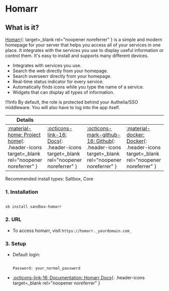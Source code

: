 # Homarr

## What is it?

[Homarr](https://www.homarr.org/){: target=_blank rel="noopener noreferrer" } is a simple and modern homepage for your server that helps you access all of your services in one place. It integrates with the services you use to display useful information or control them. It's easy to install and supports many different devices.

- Integrates with services you use.
- Search the web directly from your homepage.
- Search overseerr directly from your homepage.
- Real-time status indicator for every service.
- Automatically finds icons while you type the name of a service.
- Widgets that can display all types of information.

!!!info
    By default, the role is protected behind your Authelia/SSO middleware. You will also have to log into the app itself. 

| Details     |             |             |             |
|-------------|-------------|-------------|-------------|
| [:material-home: Project home](https://homarr.dev/){: .header-icons target=_blank rel="noopener noreferrer" } | [:octicons-link-16: Docs](https://homarr.dev/docs/introduction/manage-services){: .header-icons target=_blank rel="noopener noreferrer" } | [:octicons-mark-github-16: Github](https://github.com/ajnart/homarr){: .header-icons target=_blank rel="noopener noreferrer" } | [:material-docker: Docker](https://hub.docker.com/r/ajnart/homarr/){: .header-icons target=_blank rel="noopener noreferrer" }|

Recommended install types: Saltbox, Core

### 1. Installation

``` shell

sb install sandbox-homarr

```

### 2. URL

- To access homarr, visit `https://homarr._yourdomain.com_`

### 3. Setup

- Default login:

  ``` { .yaml}

  Password: your_normal_password

  ```

- [:octicons-link-16: Documentation: Homarr Docs](https://homarr.dev/docs/introduction/manage-services){: .header-icons target=_blank rel="noopener noreferrer" }
